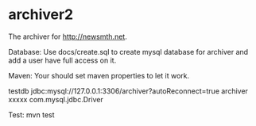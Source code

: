 archiver2
=========
  The archiver for http://newsmth.net.

Database:
  Use docs/create.sql to create mysql database for archiver and add a user have full access on it.
  
Maven:
  Your should set maven properties to let it work.
  
  <profile>
    <id>testdb</id>
    <properties>
       <archiver.dburl>jdbc:mysql://127.0.0.1:3306/archiver?autoReconnect=true</archiver.dburl>
       <archiver.dbuser>archiver</archiver.dbuser>
       <archiver.dbpass>xxxxx</archiver.dbpass>
       <archiver.dbdriver>com.mysql.jdbc.Driver</archiver.dbdriver>
    </properties>
  </profile>
  
Test:
    mvn test
